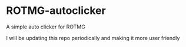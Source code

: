 # ROTMG-autoclicker
A simple auto clicker for ROTMG

I will be updating this repo periodically and making it more user friendly
